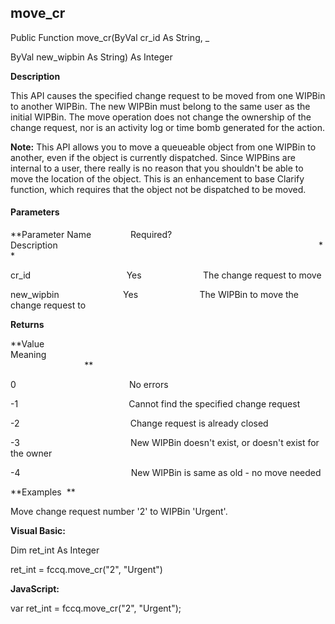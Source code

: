 move_cr
-------

Public Function move_cr(ByVal cr_id As String, _

ByVal new_wipbin As String) As Integer

**Description**

This API causes the specified change request to be moved from one WIPBin to another WIPBin. The new WIPBin must belong to the same user as the initial WIPBin. The move operation does not change the ownership of the change request, nor is an activity log or time bomb generated for the action.

**Note:** This API allows you to move a queueable object from one WIPBin to another, even if the object is currently dispatched. Since WIPBins are internal to a user, there really is no reason that you shouldn't be able to move the location of the object. This is an enhancement to base Clarify function, which requires that the object not be dispatched to be moved.

#### Parameters
**Parameter Name                Required?             Description                                                                                                          **

cr_id                                       Yes                         The change request to move

new_wipbin                          Yes                         The WIPBin to move the change request to

**Returns**

**Value                                     Meaning                                                                                                                                               **

0                                              No errors

-1                                             Cannot find the specified change request

-2                                             Change request is already closed

-3                                             New WIPBin doesn't exist, or doesn't exist for the owner

-4                                             New WIPBin is same as old - no move needed

**Examples  **

 Move change request number '2' to WIPBin 'Urgent'.

**Visual Basic:**

Dim ret_int As Integer

ret_int = fccq.move_cr("2", "Urgent")

**JavaScript:**

var ret_int = fccq.move_cr("2", "Urgent");